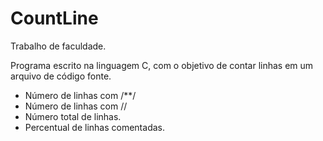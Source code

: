 CountLine
=========

Trabalho de faculdade.

Programa escrito na linguagem C, com o objetivo de contar linhas em um arquivo de código fonte.

- Número de linhas com /**/
- Número de linhas com //
- Número total de linhas.
- Percentual de linhas comentadas.
